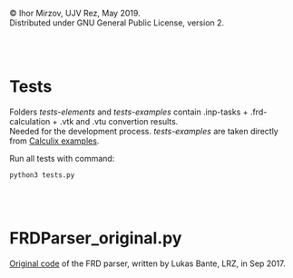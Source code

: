 © Ihor Mirzov, UJV Rez, May 2019.  
Distributed under GNU General Public License, version 2.

<br/><br/>



# Tests

Folders *tests-elements* and *tests-examples* contain .inp-tasks + .frd-calculation + .vtk and .vtu convertion results.  
Needed for the development process.  *tests-examples* are taken directly from [Calculix examples](http://www.dhondt.de/ccx_2.15.test.tar.bz2).

Run all tests with command:

    python3 tests.py

<br/><br/>



# FRDParser_original.py

[Original code](https://gitlab.lrz.de/snippets/238) of the FRD parser, written by Lukas Bante, LRZ, in Sep 2017.
